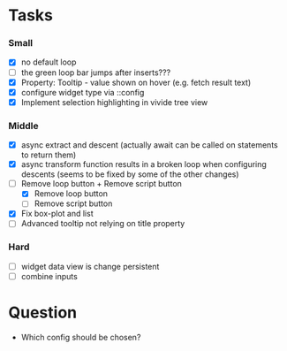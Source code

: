 <script>
import { openBrowser, openComponent } from "doc/PX2018/project_2/utils.js"
</script>
<link rel="stylesheet" type="text/css" href="doc/PX2018/project_2/utils.css">

# Tasks

### Small
- [x] no default loop
- [ ] the green loop bar jumps after inserts???
- [x] Property: Tooltip - value shown on hover (e.g. fetch result text)
- [x] configure widget type via ::config
- [x] Implement selection highlighting in vivide tree view

### Middle
- [x] async extract and descent (actually await can be called on statements to return them)
- [x] async transform function results in a broken loop when configuring descents (seems to be fixed by some of the other changes)
- [ ] Remove loop button + Remove script button
    - [x] Remove loop button
    - [ ] Remove script button
- [x] Fix box-plot and list
- [ ] Advanced tooltip not relying on title property

### Hard
- [ ] widget data view is change persistent
- [ ] combine inputs

# Question

- Which config should be chosen?

